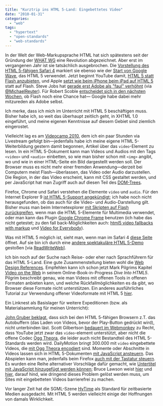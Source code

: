 ```yaml
---
title: "Kurztrip ins HTML 5-Land: Eingebettetes Video"
date: "2010-01-31"
categories: 
  - "web"
tags: 
  - "hypertext"
  - "open-standards"
  - "web-standards"
---
```


In der Welt der Web-Markupsprache HTML hat sich spätestens seit der Gründung der [WHAT WG](http://www.whatwg.org/ "Web Hypertext Application Technology Working Group") eine Revolution abgezeichnet. Aber erst im vergangenen Jahr ist sie tatsächlich ausgebrochen. Die [Vorstellung des HTML 5-fähigen Safari 4](http://www.wired.com/epicenter/2009/03/apple-shows-off/ "Apple Shows Off Safari 4’s Pioneering HTML 5 Support | Epicenter | Wired.com") markiert sie ebenso wie der [Start von Google Wave](http://www.andrejkoelewijn.com/wp/2009/05/30/google-wave-killer-app-for-html-5/ "Google Wave killer app for HTML 5? :: Andrej Koelewijn"), das HTML 5 verwendet. Jetzt beginnt YouTube damit, [HTML 5 statt Flash anzubieten](http://www.youtube.com/html5 "YouTube - Broadcast Yourself."), und Apple [setzt wie beim iPhone beim iPad auf HTML 5](http://www.wired.com/epicenter/2010/01/apple-tablet-content/ "Apple Event to Focus on Reinventing Content, Not Tablets | Epicenter | Wired.com") statt auf Flash. Steve Jobs hat [gerade erst Adobe als "faul" verhöhnt](http://www.wired.com/epicenter/2010/01/googles-dont-be-evil-mantra-is-bullshit-adobe-is-lazy-apples-steve-jobs/ "Google’s ‘Don’t Be Evil’ Mantra is ‘Bullshit,’ Adobe Is Lazy: Apple’s Steve Jobs | Epicenter | Wired.com") (via [@MichaelReuter](http://twitter.com/michaelreuter/status/8444522224 "Twitter / Michael Reuter: RT @appstorytv Steve Jobs ...")). Für Robert Scoble [entscheidet sich in den nächsten Wochen](http://scobleizer.com/2010/01/30/can-flash-be-saved/ "Can Flash be saved?"), ob Flash noch eine Chance hat— Google habe dabei mehr mitzureden als Adobe selbst.

Ich merke, dass ich mich im Unterricht mit HTML 5 beschäftigen muss. Bisher habe ich, so weit das überhaupt zeitlich geht, in XHTML 1.0 eingeführt, und meine eigenen Kenntnisse auf diesem Gebiet sind ziemlich eingerostet.

Vielleicht lag es am [Videocamp 2010](http://www.barcamp.at/Videocamp_2010 "Videocamp 2010 - barcamp.at"), dem ich ein paar Stunden via Livestream gefolgt bin—jedenfalls habe ich meine eigene HTML 5-Weiterbildung gestern damit begonnen, Artikel über das `video`\-Element zu lesen. In ein HTML 5-Dokument kann man Videos und Audios mit den Tags `<video>` und `<audio>` einbetten, so wie man bisher schon mit `<img>` angibt, wo und wie in einer HTML-Seite ein Bild dargestellt werden soll. Der Browser muss es nicht mehr einer fremden Anwendung—derzeit bei Computern meist Flash—überlassen, das Video oder Audio darzustellen. Die Region, in der das Video erscheint, kann mit CSS gestaltet werden, und per JavaScript hat man Zugriff auch auf diesen Teil des [DOM-Trees](http://en.wikipedia.org/wiki/Document_Object_Model "Document Object Model - Wikipedia, the free encyclopedia").

Firefox, Chrome und Safari verstehen die Elemente `video` und `audio`. Für den Internet Explorer 9 [ist HTML 5-Support angekündigt](http://blogs.msdn.com/ie/archive/2009/11/18/an-early-look-at-ie9-for-developers.aspx "IEBlog : An Early Look At IE9 for Developers"); ich habe noch nicht herausgefunden, ob das auch für die Video- und Audio-Darstellung gilt. Bisher muss man beim Internetexplorer [mit Skripten auf Flash zurückgreifen](http://diveintohtml5.org/video.html "Video on the Web - Dive Into HTML5"), wenn man die HTML 5-Elemente für Multimedia verwendet, oder man kann das Plugin [Google Chrome Frame](http://www.google.com/chromeframe "Google Chrome Frame") benutzen (ich habe das nicht getestet; zu den fall back-Möglichkeiten auch: [html5 video fallbacks with markup](http://hacks.mozilla.org/2009/06/html5-video-fallbacks-markup/ "html5 video fallbacks with markup ✩ Mozilla Hacks – the Web developer blog") und [Video for Everybody](http://camendesign.com/code/video_for_everybody "code · Video for Everybody!")).

Was mit HTML 5 möglich ist, sieht man, wenn man im Safari 4 [diese Seite](http://jilion.com/sublime/video) öffnet. Auf sie bin ich durch eine [andere spektakuläre HTML 5-Demo](http://9elements.com/io/?p=153 "HTML5 Canvas Experiment « IO 9elements") gestoßen \[via [ReadWriteWeb](http://www.readwriteweb.com/start/2010/01/death-to-flash-3-great-html-5.php "Death to Flash: 3 Great HTML 5 Demos - ReadWriteStart")\].

Ich bin noch auf der Suche nach Reise- oder eher nach Sprachführern für das HTML 5-Land. Eine gute Zusammenstellung bieten wohl die [Web Design References](http://www.d.umn.edu/itss/support/Training/Online/webdesign/standards.html "Web Design References: Standards, Guidelines and Patterns"). Empfehlen kann ich schon jetzt Mark Pilgrims Kapitel [Video on the Web](http://diveintohtml5.org/video.html "Video on the Web - Dive Into HTML5") in seinem Online-Book-in-Progress _Dive Into HTML5_. Pilgrim beschreibt genau, wie man Videos mit offenen Tools in offenen Formaten anbieten kann, und welche Rückfallmöglichkeiten es da gibt, wo Browser diese Formate nicht unterstützen. Ein anderes ausführliches Tutorial zur Verwendung offener Videoformate mit HTML 5 [hier](http://blog.gingertech.net/2010/01/26/tutorial-on-html5-open-video-at-lca-2010/ "ginger's thoughts » Tutorial on HTML5 open video at LCA 2010").

Ein Linknest als Basislager für weitere Expeditionen (bzw. als Materialsammlung für meinen Unterricht):

[John Gruber beklagt](http://daringfireball.net/2009/12/html5_video_unusable "Daring Fireball: Why the HTML5 'Video' Element Is Effectively Unusable, Even in Browsers Which Support It"), dass sich bei den HTML 5-fähigen Browsern z.T. das Autobuffern (das Laden von Videos, bevor der Play-Button gedrückt wird), nicht unterbinden läst. Scott Gilbertson [bedauert im Webmonkey](http://www.webmonkey.com/blog/YouTube_Embraces_HTML5__But_Stops_Short_of_Open_Web_Video "YouTube Embraces HTML5 But Stops Short of Open Web Video - Webmonkey") zu Recht, dass YouTube jetzt zwar das `video`\-element unterstützt, aber nicht die offene Codec [Ogg Theora](http://en.wikipedia.org/wiki/Theora "Theora - Wikipedia, the free encyclopedia"), die leider auch nicht Bestandteil des HTML 5-Standards werden wird. DailyMotion bringt 300.000 mit `video` eingebettete Videos, die [mit Ogg Theora encodiert](http://standblog.org/blog/post/2009/05/28/Open-video%3A-chicken,-meet-egg "Open video: chicken, meet egg - Standblog") sind. Momente oder Abschnitte in Videos lassen sich in HTML 5-Dokumenten [mit JavaScript ansteuern](http://blog.gingertech.net/2009/08/19/jumping-to-time-offsets-in-videos/ "ginger's thoughts » Jumping to time offsets in HTML5 video"). Das Abspielen kann man, jedenfalls beim Firefox [auch mit der Tastatur steuern](http://mindforks.blogspot.com/2009/09/keyboard-control-of-html5-video.html "mindforks: Keyboard control of html5 video elements"). Es wurden eine Reihe alternativer Vorschläge dafür gemacht, wie [Untertitel mit JavaScript hinzugefügt werden können](http://blog.gingertech.net/2009/03/12/progress-on-captions-for-html5-video/ "ginger's thoughts » Progress on captions for HTML5 video"); Bruce Lawson weist [hier](http://www.brucelawson.co.uk/2009/accessibility-of-html-5-video/ "Bruce Lawson’s personal site  : Accessibility of HTML 5 video") und [hier](http://www.brucelawson.co.uk/2009/accessibility-of-html5-video-and-audio-elements/ "Bruce Lawson’s personal site  : Accessibility of HTML 5 video and audio elements"), darauf hind, wie dringend dieses Problem gelöst werden muss, um Sites mit eingebetteten Videos barrierefrei zu machen.

Vor langer Zeit hat die SGML-Szene [HyTime](http://en.wikipedia.org/wiki/HyTime "HyTime - Wikipedia, the free encyclopedia") als Standard für zeitbasierte Medien ausgedacht. Mit HTML 5 werden vielleicht einige der Hoffnungen von damals Wirklichkeit.
